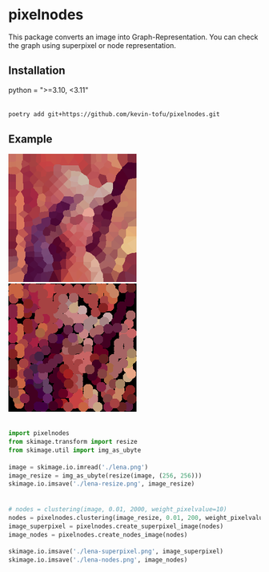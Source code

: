 # pixelnodes

 This package converts an image into Graph-Representation.
You can check the graph using superpixel or node representation.

## Installation

python = ">=3.10, <3.11"

```bash

poetry add git+https://github.com/kevin-tofu/pixelnodes.git

```

## Example

![lena-superpixel](./result/lena-superpixel.png "lena-superpixel")
![lena-nodes](./result/lena-nodes.png "lena-nodes")

```python

import pixelnodes
from skimage.transform import resize
from skimage.util import img_as_ubyte

image = skimage.io.imread('./lena.png')
image_resize = img_as_ubyte(resize(image, (256, 256)))
skimage.io.imsave('./lena-resize.png', image_resize)


# nodes = clustering(image, 0.01, 2000, weight_pixelvalue=10)
nodes = pixelnodes.clustering(image_resize, 0.01, 200, weight_pixelvalue=0.2)
image_superpixel = pixelnodes.create_superpixel_image(nodes)
image_nodes = pixelnodes.create_nodes_image(nodes)

skimage.io.imsave('./lena-superpixel.png', image_superpixel)
skimage.io.imsave('./lena-nodes.png', image_nodes)

```
